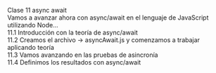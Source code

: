 Clase 11 async await<br>
Vamos a avanzar ahora con async/await en el lenguaje de JavaScript utilizando Node...<br>
11.1 Introducción con la teoría de async/await<br>
11.2 Creamos el archivo -> asyncAwait.js y comenzamos a trabajar aplicando teoría<br>
11.3 Vamos avanzando en las pruebas de asincronía<br>
11.4 Definimos los resultados con async/await<br>
